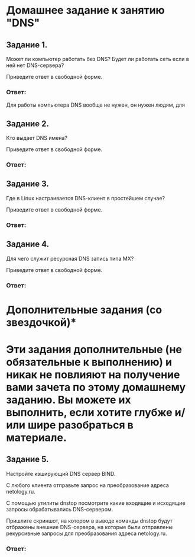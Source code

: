# Домашнее задание к занятию "DNS"

## Задание 1.

Может ли компьютер работать без DNS? Будет ли работать сеть если в ней нет DNS-сервера?

Приведите ответ в свободной форме.

### Ответ: 

Для работы компьютера DNS вообще не нужен, он нужен людям, для 


## Задание 2.

Кто выдает DNS имена?

Приведите ответ в свободной форме.

### Ответ: 




## Задание 3.

Где в Linux настраивается DNS-клиент в простейшем случае?

Приведите ответ в свободной форме.

### Ответ: 




## Задание 4.

Для чего служит ресурсная DNS запись типа MX?

Приведите ответ в свободной форме.

### Ответ: 




# Дополнительные задания (со звездочкой)*
# Эти задания дополнительные (не обязательные к выполнению) и никак не повлияют на получение вами зачета по этому домашнему заданию. Вы можете их выполнить, если хотите глубже и/или шире разобраться в материале.

## Задание 5.

Настройте кэширующий DNS сервер BIND.

С любого клиента отправьте запрос на преобразование адреса netology.ru.

С помощью утилиты dnstop посмотрите какие входящие и исходящие запросы обрабатывались DNS-сервером.

Пришлите скриншот, на котором в выводе команды dnstop будут отбражены внешние DNS-сервера, на которые были отправлены рекурсивные запросы для преобразования адреса netology.ru.


### Ответ: 


